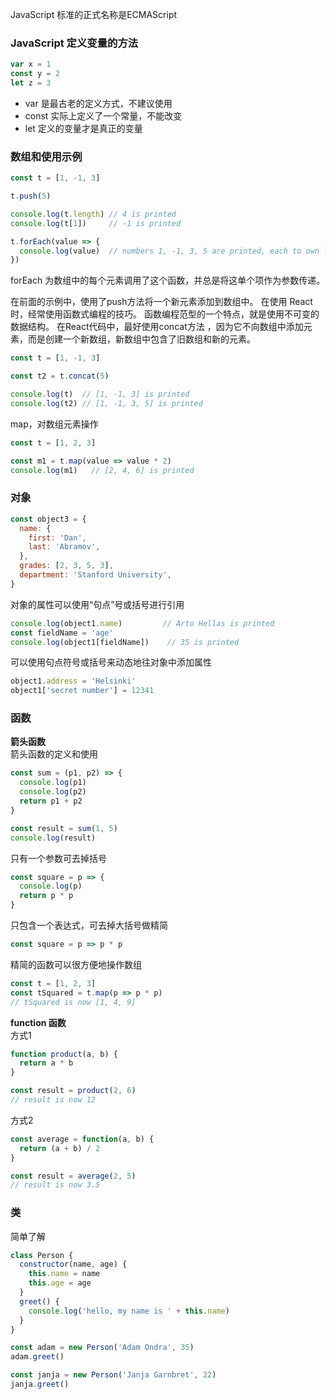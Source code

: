JavaScript 标准的正式名称是ECMAScript  

### JavaScript 定义变量的方法  
```js
var x = 1
const y = 2
let z = 3
```
- var 是最古老的定义方式，不建议使用  
- const 实际上定义了一个常量，不能改变  
- let 定义的变量才是真正的变量  


### 数组和使用示例  
```js
const t = [1, -1, 3]

t.push(5)

console.log(t.length) // 4 is printed
console.log(t[1])     // -1 is printed

t.forEach(value => {
  console.log(value)  // numbers 1, -1, 3, 5 are printed, each to own line
})    
```
forEach 为数组中的每个元素调用了这个函数，并总是将这单个项作为参数传递。

在前面的示例中，使用了push方法将一个新元素添加到数组中。 在使用 React 时，经常使用函数式编程的技巧。 函数编程范型的一个特点，就是使用不可变的数据结构。 在React代码中，最好使用concat方法 ，因为它不向数组中添加元素，而是创建一个新数组，新数组中包含了旧数组和新的元素。  
```js
const t = [1, -1, 3]

const t2 = t.concat(5)

console.log(t)  // [1, -1, 3] is printed
console.log(t2) // [1, -1, 3, 5] is printed
```

map，对数组元素操作  
```js
const t = [1, 2, 3]

const m1 = t.map(value => value * 2)
console.log(m1)   // [2, 4, 6] is printed
```


### 对象
```js
const object3 = {
  name: {
    first: 'Dan',
    last: 'Abramov',
  },
  grades: [2, 3, 5, 3],
  department: 'Stanford University',
}
```

对象的属性可以使用“句点”号或括号进行引用  
```js
console.log(object1.name)         // Arto Hellas is printed
const fieldName = 'age' 
console.log(object1[fieldName])    // 35 is printed
```

可以使用句点符号或括号来动态地往对象中添加属性  
```js
object1.address = 'Helsinki'
object1['secret number'] = 12341
```


### 函数
**箭头函数**  
箭头函数的定义和使用  
```js
const sum = (p1, p2) => {
  console.log(p1)
  console.log(p2)
  return p1 + p2
}

const result = sum(1, 5)
console.log(result)
```

只有一个参数可去掉括号  
```js
const square = p => {
  console.log(p)
  return p * p
}
```

只包含一个表达式，可去掉大括号做精简  
```js
const square = p => p * p
```

精简的函数可以很方便地操作数组  
```js
const t = [1, 2, 3]
const tSquared = t.map(p => p * p)
// tSquared is now [1, 4, 9]
```

**function 函数**  
方式1  
```js
function product(a, b) {
  return a * b
}

const result = product(2, 6)
// result is now 12
```

方式2  
```js
const average = function(a, b) {
  return (a + b) / 2
}

const result = average(2, 5)
// result is now 3.5
```


### 类
简单了解  
```js
class Person {
  constructor(name, age) {
    this.name = name
    this.age = age
  }
  greet() {
    console.log('hello, my name is ' + this.name)
  }
}

const adam = new Person('Adam Ondra', 35)
adam.greet()

const janja = new Person('Janja Garnbret', 22)
janja.greet()
```

